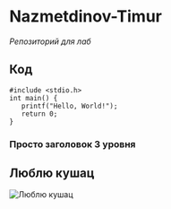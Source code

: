 # Nazmetdinov-Timur
_Репозиторий для лаб_
## Код
```
#include <stdio.h>
int main() {
   printf("Hello, World!");
   return 0;
}
```
### Просто заголовок 3 уровня

## Люблю кушац

![Люблю кушац](https://media1.tenor.com/m/iaGQEpzcRW0AAAAd/yui.gif)
